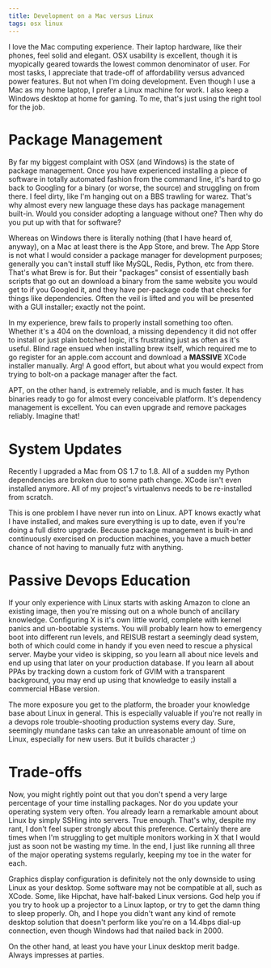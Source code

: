 ```yaml
---
title: Development on a Mac versus Linux
tags: osx linux
---
```


I love the Mac computing experience. Their laptop hardware, like their phones, feel solid and elegant. OSX usability is excellent, though it is myopically geared towards the lowest common denominator of user. For most tasks, I appreciate that trade-off of affordability versus advanced power features. But not when I'm doing development. Even though I use a Mac as my home laptop, I prefer a Linux machine for work. I also keep a Windows desktop at home for gaming. To me, that's just using the right tool for the job.

# Package Management

By far my biggest complaint with OSX (and Windows) is the state of package management. Once you have experienced installing a piece of software in totally automated fashion from the command line, it's hard to go back to Googling for a binary (or worse, the source) and struggling on from there. I feel dirty, like I'm hanging out on a BBS trawling for warez. That's why almost every new language these days has package management built-in. Would you consider adopting a language without one? Then why do you put up with that for software?

Whereas on Windows there is literally nothing (that I have heard of, anyway), on a Mac at least there is the App Store, and brew. The App Store is not what I would consider a package manager for development purposes; generally you can't install stuff like MySQL, Redis, Python, etc from there. That's what Brew is for. But their "packages" consist of essentially bash scripts that go out an download a binary from the same website you would get to if you Googled it, and they have per-package code that checks for things like dependencies. Often the veil is lifted and you will be presented with a GUI installer; exactly not the point.

In my experience, brew fails to properly install something too often. Whether it's a 404 on the download, a missing dependency it did not offer to install or just plain botched logic, it's frustrating just as often as it's useful. Blind rage ensued when installing brew itself, which required me to go register for an apple.com account and download a **MASSIVE** XCode installer manually. Arg! A good effort, but about what you would expect from trying to bolt-on a package manager after the fact.

APT, on the other hand, is extremely reliable, and is much faster. It has binaries ready to go for almost every conceivable platform. It's dependency management is excellent. You can even upgrade and remove packages reliably. Imagine that!

# System Updates

Recently I upgraded a Mac from OS 1.7 to 1.8. All of a sudden my Python dependencies are broken due to some path change. XCode isn't even installed anymore. All of my project's virtualenvs needs to be re-installed from scratch.

This is one problem I have never run into on Linux. APT knows exactly what I have installed, and makes sure everything is up to date, even if you're doing a full distro upgrade. Because package management is built-in and continuously exercised on production machines, you have a much better chance of not having to manually futz with anything.

# Passive Devops Education

If your only experience with Linux starts with asking Amazon to clone an existing image, then you're missing out on a whole bunch of ancillary knowledge. Configuring X is it's own little world, complete with kernel panics and un-bootable systems. You will probably learn how to emergency boot into different run levels, and REISUB restart a seemingly dead system, both of which could come in handy if you even need to rescue a physical server. Maybe your video is skipping, so you learn all about nice levels and end up using that later on your production database. If you learn all about PPAs by tracking down a custom fork of GVIM with a transparent background, you may end up using that knowledge to easily install a commercial HBase version.

The more exposure you get to the platform, the broader your knowledge base about Linux in general. This is especially valuable if you're not really in a devops role trouble-shooting production systems every day. Sure, seemingly mundane tasks can take an unreasonable amount of time on Linux, especially for new users. But it builds character ;)

# Trade-offs

Now, you might rightly point out that you don't spend a very large percentage of your time installing packages. Nor do you update your operating system very often. You already learn a remarkable amount about Linux by simply SSHing into servers. True enough. That's why, despite my rant, I don't feel super strongly about this preference. Certainly there are times when I'm struggling to get multiple monitors working in X that I would just as soon not be wasting my time. In the end, I just like running all three of the major operating systems regularly, keeping my toe in the water for each.

Graphics display configuration is definitely not the only downside to using Linux as your desktop. Some software may not be compatible at all, such as XCode. Some, like Hipchat, have half-baked Linux versions. God help you if you try to hook up a projector to a Linux laptop, or try to get the damn thing to sleep properly. Oh, and I hope you didn't want any kind of remote desktop solution that doesn't perform like you're on a 14.4bps dial-up connection, even though Windows had that nailed back in 2000.

On the other hand, at least you have your Linux desktop merit badge. Always impresses at parties.
